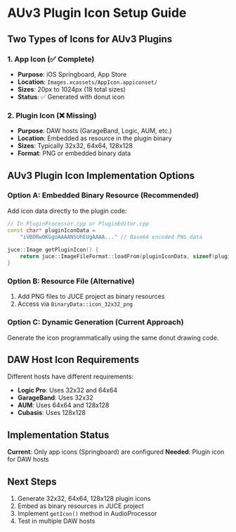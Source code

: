 # AUv3 Plugin Icon Setup Guide

## Two Types of Icons for AUv3 Plugins

### 1. App Icon (✅ Complete)
- **Purpose**: iOS Springboard, App Store
- **Location**: `Images.xcassets/AppIcon.appiconset/`
- **Sizes**: 20px to 1024px (18 total sizes)
- **Status**: ✅ Generated with donut icon

### 2. Plugin Icon (❌ Missing)
- **Purpose**: DAW hosts (GarageBand, Logic, AUM, etc.)
- **Location**: Embedded as resource in the plugin binary
- **Sizes**: Typically 32x32, 64x64, 128x128
- **Format**: PNG or embedded binary data

## AUv3 Plugin Icon Implementation Options

### Option A: Embedded Binary Resource (Recommended)
Add icon data directly to the plugin code:

```cpp
// In PluginProcessor.cpp or PluginEditor.cpp
const char* pluginIconData = 
    "iVBORw0KGgoAAAANSUhEUgAAAA..." // Base64 encoded PNG data
    
juce::Image getPluginIcon() {
    return juce::ImageFileFormat::loadFrom(pluginIconData, sizeof(pluginIconData));
}
```

### Option B: Resource File (Alternative)
1. Add PNG files to JUCE project as binary resources
2. Access via `BinaryData::icon_32x32_png`

### Option C: Dynamic Generation (Current Approach)
Generate the icon programmatically using the same donut drawing code.

## DAW Host Icon Requirements

Different hosts have different requirements:
- **Logic Pro**: Uses 32x32 and 64x64
- **GarageBand**: Uses 32x32
- **AUM**: Uses 64x64 and 128x128
- **Cubasis**: Uses 128x128

## Implementation Status

**Current**: Only app icons (Springboard) are configured
**Needed**: Plugin icon for DAW hosts

## Next Steps

1. Generate 32x32, 64x64, 128x128 plugin icons
2. Embed as binary resources in JUCE project
3. Implement `getIcon()` method in AudioProcessor
4. Test in multiple DAW hosts